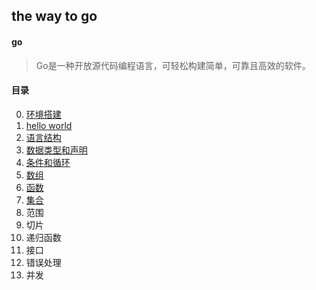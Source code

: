 ## the way to go

#### go

> Go是一种开放源代码编程语言，可轻松构建简单，可靠且高效的软件。

#### 目录

0. [环境搭建](0.install/环境搭建.md)
1. [hello world](1.demo/README.md)
2. [语言结构](2.structure/README.md)
3. [数据类型和声明](3.dataType/README.md)
4. [条件和循环](4.if-for/README.md)
5. [数组](5.arr/README.md)
6. [函数](6.fun/README.md)
7. [集合](7.map/README.md)
8. 范围
9. 切片
10. 递归函数
11. 接口
12. 错误处理
13. 并发
